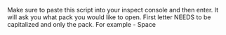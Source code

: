 Make sure to paste this script into your inspect console and then enter. It will ask you what pack you would like to open. First letter NEEDS to be capitalized and only the pack. 
For example - Space
